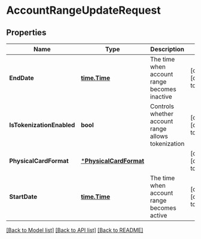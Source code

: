# AccountRangeUpdateRequest

## Properties
Name | Type | Description | Notes
------------ | ------------- | ------------- | -------------
**EndDate** | [**time.Time**](time.Time.md) | The time when account range becomes inactive | [optional] [default to null]
**IsTokenizationEnabled** | **bool** | Controls whether account range allows tokenization | [optional] [default to null]
**PhysicalCardFormat** | [***PhysicalCardFormat**](physical_card_format.md) |  | [optional] [default to null]
**StartDate** | [**time.Time**](time.Time.md) | The time when account range becomes active | [optional] [default to null]

[[Back to Model list]](../README.md#documentation-for-models) [[Back to API list]](../README.md#documentation-for-api-endpoints) [[Back to README]](../README.md)

